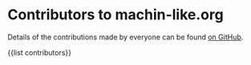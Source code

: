 # Contributors to machin-like.org

Details of the contributions made by everyone can be found [on GitHub](https://github.com/mscroggs/machin/graphs/contributors).

{{list contributors}}
